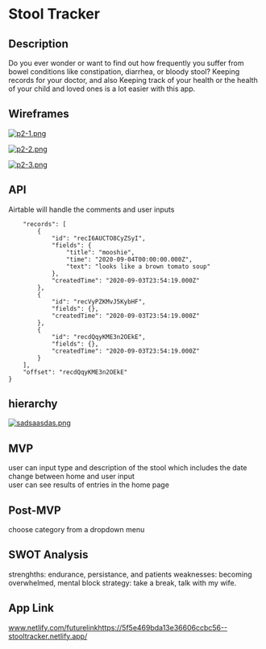 # Stool Tracker

## Description 
Do you ever wonder or want to find out how frequently you suffer from bowel conditions like constipation, diarrhea, or bloody stool? Keeping records for your doctor, and also Keeping track of your health or the health of your child and loved ones is a lot easier with this app.

## Wireframes
[![p2-1.png](https://i.postimg.cc/K8gC1dVz/p2-1.png)](https://postimg.cc/ZW4wgDJt)

[![p2-2.png](https://i.postimg.cc/ZKXMzwRh/p2-2.png)](https://postimg.cc/9rtpGtZx)

[![p2-3.png](https://i.postimg.cc/KYDqLF5Z/p2-3.png)](https://postimg.cc/yJWy4M55)

## API 
Airtable will handle the comments and user inputs
```{
    "records": [
        {
            "id": "recI6AUCTO8CyZSyI",
            "fields": {
                "title": "mooshie",
                "time": "2020-09-04T00:00:00.000Z",
                "text": "looks like a brown tomato soup"
            },
            "createdTime": "2020-09-03T23:54:19.000Z"
        },
        {
            "id": "recVyPZKMvJ5KybHF",
            "fields": {},
            "createdTime": "2020-09-03T23:54:19.000Z"
        },
        {
            "id": "recdQqyKME3n2OEkE",
            "fields": {},
            "createdTime": "2020-09-03T23:54:19.000Z"
        }
    ],
    "offset": "recdQqyKME3n2OEkE"
}
```
## hierarchy
[![sadsaasdas.png](https://i.postimg.cc/c4f21zJZ/sadsaasdas.png)](https://postimg.cc/9rFJJJTN)

## MVP
user can input type and description of the stool which includes the date <br>
change between home and user input <br>
user can see results of entries in the home page

## Post-MVP 
choose category from a dropdown menu

## SWOT Analysis
strenghths: endurance, persistance, and patients
weaknesses: becoming overwhelmed, mental block
strategy: take a break, talk with my wife.

## App Link
www.netlify.com/futurelinkhttps://5f5e469bda13e36606ccbc56--stooltracker.netlify.app/
